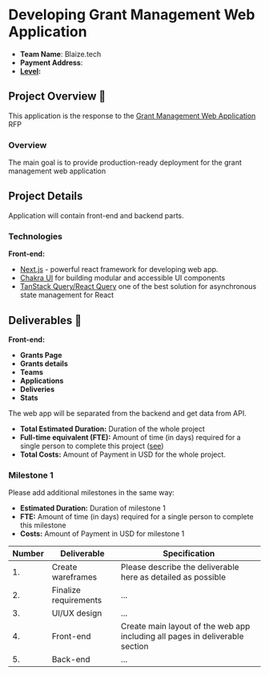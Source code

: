 # Developing Grant Management Web Application

* **Team Name**: Blaize.tech
* **Payment Address**:
* **[Level](https://github.com/w3f/Grants-Program/tree/master#level_slider-levels):** 

## Project Overview :page_facing_up:

This application is the response to the [Grant Management Web Application](https://github.com/w3f/Grants-Program/blob/master/docs/RFPs/Open/grant_management_webapp.md) RFP  

### Overview

The main goal is to provide production-ready deployment for the grant management web application

## Project Details

Application will contain front-end and backend parts.

### Technologies

**Front-end:**
* [Next.js](https://nextjs.org/) - powerful react framework for developing web app.
* [Chakra UI](https://chakra-ui.com/) for building modular and accessible UI components
* [TanStack Query/React Query](https://tanstack.com/query/latest/) one of the best solution for asynchronous state management for React

## Deliverables :nut_and_bolt:

**Front-end:**

* **Grants Page**
* **Grants details**
* **Teams**
* **Applications**
* **Deliveries**
* **Stats**

The web app will be separated from the backend and get data from API.

* **Total Estimated Duration:** Duration of the whole project
* **Full-time equivalent (FTE):**  Amount of time (in days) required for a single person to complete this project ([see](https://en.wikipedia.org/wiki/Full-time_equivalent)) 
* **Total Costs:** Amount of Payment in USD for the whole project. 
### Milestone 1

Please add additional milestones in the same way: 
* **Estimated Duration:** Duration of milestone 1 
* **FTE:**  Amount of time (in days) required for a single person to complete this milestone
* **Costs:** Amount of Payment in USD for milestone 1


| Number | Deliverable           | Specification                                                                | 
|--------|-----------------------|------------------------------------------------------------------------------|
| 1.     | Create wareframes     | Please describe the deliverable here as detailed as possible                 |  
| 2.     | Finalize requirements | ...                                                                          |
| 3.     | UI/UX design          | ...                                                                          |
| 4.     | Front-end             | Create main layout of the web app including all pages in deliverable section |
| 5.     | Back-end              | ...                                                                          |

